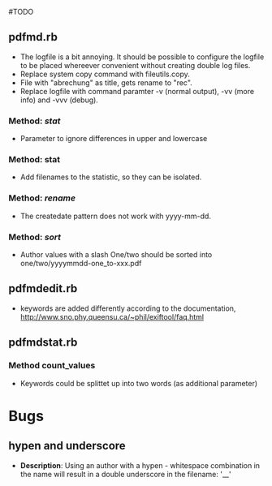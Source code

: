#TODO

## pdfmd.rb
* The logfile is a bit annoying. It should be possible to configure the logfile to be placed whereever convenient without creating double log files.
* Replace system copy command with fileutils.copy.
* File with "abrechung" as title, gets rename to "rec".
* Replace logfile with command paramter -v (normal output), -vv (more info) and -vvv (debug).

### Method: _stat_
* Parameter to ignore differences in upper and lowercase

### Method: stat
* Add filenames to the statistic, so they can be isolated.

### Method: _rename_
* The createdate pattern does not work with yyyy-mm-dd.

### Method: _sort_
* Author values with a slash One/two should be sorted into one/two/yyyymmdd-one_to-xxx.pdf

## pdfmdedit.rb

* keywords are added differently according to the documentation, http://www.sno.phy.queensu.ca/~phil/exiftool/faq.html

## pdfmdstat.rb

### Method count_values

* Keywords could be splittet up into two words (as additional parameter)

# Bugs
## hypen and underscore
* **Description**: Using an author with a hypen - whitespace combination in the name will result in a double underscore in the filename: '__'

